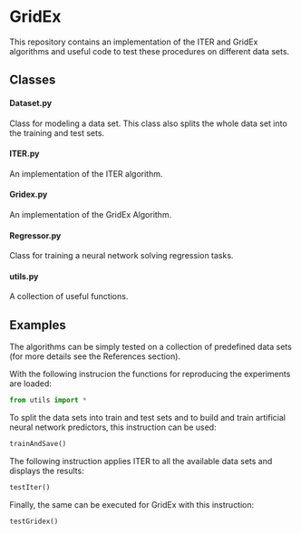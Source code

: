 # GridEx

This repository contains an implementation of the ITER and GridEx algorithms and useful code to test these procedures on different data sets.

## Classes

#### Dataset.py
Class for modeling a data set. This class also splits the whole data set into the training and test sets.

#### ITER.py

An implementation of the ITER algorithm.

#### Gridex.py

An implementation of the GridEx Algorithm.

#### Regressor.py

Class for training a neural network solving regression tasks.

#### utils.py

A collection of useful functions.

## Examples

The algorithms can be simply tested on a collection of predefined data sets (for more details see the References section).

With the following instrucion the functions for reproducing the experiments are loaded:

```python
from utils import *
```

To split the data sets into train and test sets and to build and train artificial neural network predictors, this instruction can be used:

```python
trainAndSave()
```

The following instruction applies ITER to all the available data sets and displays the results:

```python
testIter()
```

Finally, the same can be executed for GridEx with this instruction:

```python
testGridex()
```
